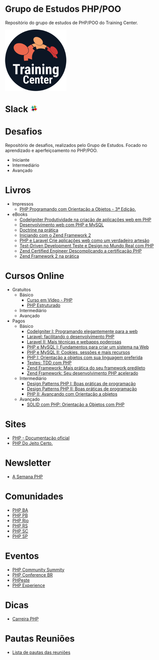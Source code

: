 # Grupo de Estudos PHP/POO

Repositório do grupo de estudos de PHP/POO do Training Center.

<img src="/img/logo-training-center-circle.png" alt="Training Center"  width="200px">


# Slack <a href="https://ctgroups.herokuapp.com/" title="Acesse nosso Slack" target="_blank"><img src="/img/slack.png" alt="Acesse nosso Slack" width="25px"></a>

# Desafios

Repositório de desafios, realizados pelo Grupo de Estudos. Focado no aprendizado e aperfeiçoamento no PHP/POO.

- Iniciante
- Intermediário
- Avançado

# Livros

- Impressos   
    - [PHP Programando com Orientação a Objetos - 3ª Edição.](https://novatec.com.br/livros/php-orientacao-objetos-3ed/)
- eBooks
    - [CodeIgniter Produtividade na criação de aplicações web em PHP](https://www.casadocodigo.com.br/products/livro-code-igniter)
    - [Desenvolvimento web com PHP e MySQL ](https://www.casadocodigo.com.br/products/livro-php-mysql)
    - [Doctrine na prática](https://leanpub.com/doctrine-na-pratica)
    - [Iniciando com o Zend Framework 2](https://leanpub.com/iniciando-zf2)
    - [PHP e Laravel Crie aplicações web como um verdadeiro artesão](https://www.casadocodigo.com.br/products/livro-laravel-php)
    - [Test-Driven Development Teste e Design no Mundo Real com PHP](https://www.casadocodigo.com.br/products/livro-tdd-php)
    - [Zend Certified Engineer Descomplicando a certificação PHP](https://www.casadocodigo.com.br/products/livro-certificacao-php)
    - [Zend Framework 2 na prática](https://leanpub.com/zend-framework2-na-pratica)

# Cursos Online

- Gratuitos
    - Básico
        - [Curso em Vídeo - PHP](https://www.youtube.com/watch?v=F7KzJ7e6EAc&list=PLHz_AreHm4dm4beCCCmW4xwpmLf6EHY9k)
        - [PHP Estruturado](https://www.schoolofnet.com/curso-php-basico/)
    - Intermediário
    - Avançado
- Pagos
    - Básico
        - [CodeIgniter I: Programando elegantemente para a web](https://www.alura.com.br/curso-online-codeigniter)
        - [Laravel: facilitando o desenvolvimento PHP](https://www.alura.com.br/curso-online-laravel)
        - [Laravel II: Mais técnicas e webapps poderosas](https://www.alura.com.br/curso-online-laravel-2)
        - [PHP e MySQL I: Fundamentos para criar um sistema na Web](https://www.alura.com.br/curso-online-php-mysql-e-fundamentos-da-web)
        - [PHP e MySQL II: Cookies, sessões e mais recursos](https://www.alura.com.br/curso-online-php-mysql-e-fundamentos-da-web-parte-2)
        - [PHP I: Orientação a objetos com sua linguagem preferida](https://www.alura.com.br/curso-online-php-oo-1)
        - [Testes: TDD com PHP](https://www.alura.com.br/curso-online-testes-com-php-unit)
        - [Zend Framework: Mais prática do seu framework predileto](https://www.alura.com.br/curso-online-php-com-zend-framework-parte-1)
        - [Zend Framework: Seu desenvolvimento PHP acelerado](https://www.alura.com.br/curso-online-php-com-zend-framework-parte-2)
    - Intermediário
        - [Design Patterns PHP I: Boas práticas de programação](https://www.alura.com.br/curso-online-design-pattern-php)
        - [Design Patterns PHP II: Boas práticas de programação](https://www.alura.com.br/curso-online-design-patterns-php-2)
        - [PHP II: Avançando com Orientação a objetos ](https://www.alura.com.br/curso-online-php-oo-2) 
    - Avançado
        - [SOLID com PHP: Orientação a Objetos com PHP](https://www.alura.com.br/curso-online-orientacao-a-objetos-avancada-e-principios-solid-php)

# Sites

- [PHP - Documentação oficial](http://php.net/)
- [PHP Do Jeito Certo.](http://br.phptherightway.com/)

# Newsletter

- [A Semana PHP](http://asemanaphp.com.br/)

# Comunidades

- [PHP BA](http://phpba.com.br/)
- [PHP PB](http://php-pb.net/)
- [PHP Rio](http://phprio.org/)
- [PHP RS](http://www.phprs.com.br/)
- [PHP SC](http://www.phpsc.com.br/)
- [PHP SP](http://phpsp.org.br/)

# Eventos

- [PHP Community Summity](https://eventos.locaweb.com.br/eventos-anteriores/php-community-summit-by-locaweb/)
- [PHP Conference BR](http://phpconference.com.br/)
- [PHPeste](https://phpeste.net/)
- [PHP Experience](https://phpexperience2017.imasters.com.br/)

# Dicas

 - [Carreira PHP](https://github.com/abraphp/CarreiraPHP)
 
# Pautas Reuniões

- [Lista de pautas das reuniões](https://github.com/Diego-Brocanelli/Grupo-de-Estudos-PHP-POO/tree/master/reunioes/pautas)
